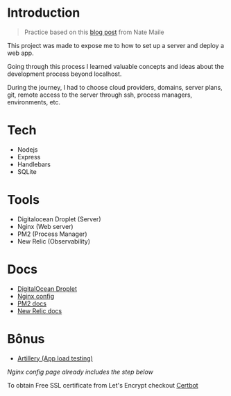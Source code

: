 # Introduction

> Practice based on this [blog post](https://github.com/npmaile/blog/blob/main/posts/2.%20How%20to%20get%20into%20software.md#7-write-a-website-from-scratch-and-host-it-on-a-server-somewhere) from Nate Maile

This project was made to expose me to how to set up a server and deploy a web app.

Going through this process I learned valuable concepts and ideas about the development process beyond localhost.

During the journey, I had to choose cloud providers, domains, server plans, git, remote access to the server through ssh, process managers, environments, etc.

# Tech
- Nodejs
- Express
- Handlebars
- SQLite

# Tools
- Digitalocean Droplet (Server)
- Nginx (Web server)
- PM2 (Process Manager)
- New Relic (Observability)

# Docs
- [DigitalOcean Droplet](https://www.digitalocean.com/products/droplets)
- [Nginx config](https://www.digitalocean.com/community/tools/nginx)
- [PM2 docs](https://pm2.keymetrics.io/docs/usage/quick-start/)
- [New Relic docs](https://docs.newrelic.com/docs/infrastructure/host-integrations/installation/new-relic-guided-install-overview/)

# Bônus
- [Artillery (App load testing)](https://www.artillery.io/)

*Nginx config page already includes the step below*

To obtain Free SSL certificate from Let's Encrypt checkout [Certbot](https://certbot.eff.org/instructions?ws=nginx&os=ubuntufocal)
